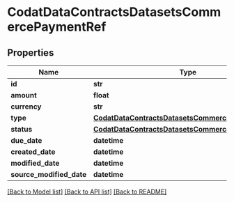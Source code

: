 # CodatDataContractsDatasetsCommercePaymentRef

## Properties
Name | Type | Description | Notes
------------ | ------------- | ------------- | -------------
**id** | **str** |  | [optional] 
**amount** | **float** |  | [optional] 
**currency** | **str** |  | [optional] 
**type** | [**CodatDataContractsDatasetsCommercePaymentType**](CodatDataContractsDatasetsCommercePaymentType.md) |  | [optional] 
**status** | [**CodatDataContractsDatasetsCommercePaymentStatus**](CodatDataContractsDatasetsCommercePaymentStatus.md) |  | [optional] 
**due_date** | **datetime** |  | [optional] 
**created_date** | **datetime** |  | [optional] 
**modified_date** | **datetime** |  | [optional] 
**source_modified_date** | **datetime** |  | [optional] 

[[Back to Model list]](../README.md#documentation-for-models) [[Back to API list]](../README.md#documentation-for-api-endpoints) [[Back to README]](../README.md)

